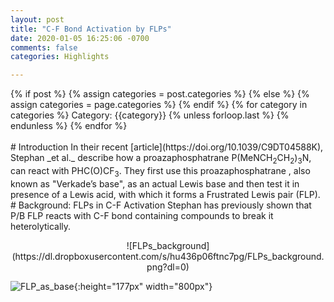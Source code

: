 ```yaml
---
layout: post
title: "C-F Bond Activation by FLPs"
date: 2020-01-05 16:25:06 -0700
comments: false
categories: Highlights

---
```

<div class="post-categories">
  {% if post %}
    {% assign categories = post.categories %}
  {% else %}
    {% assign categories = page.categories %}
  {% endif %}
  {% for category in categories %}
  Category: {{category}}
  {% unless forloop.last %}&nbsp;{% endunless %}
  {% endfor %}
</div>
<br>
# Introduction
In their recent [article](https://doi.org/10.1039/C9DT04588K), Stephan _et al._ describe how a proazaphosphatrane P(MeNCH<sub>2</sub>CH<sub>2</sub>)<sub>3</sub>N, can react with PHC(O)CF<sub>3</sub>. They first use this proazaphosphatrane , also known as "Verkade’s base", as an actual Lewis base and then test it in presence of a Lewis acid, with which it forms a Frustrated Lewis pair (FLP).
# Background: FLPs in C-F Activation
Stephan has previously shown that P/B FLP reacts with C-F bond containing compounds to
break it heterolytically.
<br>
<p align="center">
![FLPs_background](https://dl.dropboxusercontent.com/s/hu436p06ftnc7pg/FLPs_background.png?dl=0)
</p>


![FLP_as_base](https://dl.dropboxusercontent.com/s/ark8707nx0uwnoy/FLP_as_base5.jpg?dl=0){:height="177px" width="800px"}

